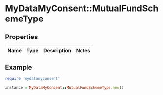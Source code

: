 # MyDataMyConsent::MutualFundSchemeType

## Properties

| Name | Type | Description | Notes |
| ---- | ---- | ----------- | ----- |

## Example

```ruby
require 'mydatamyconsent'

instance = MyDataMyConsent::MutualFundSchemeType.new()
```

